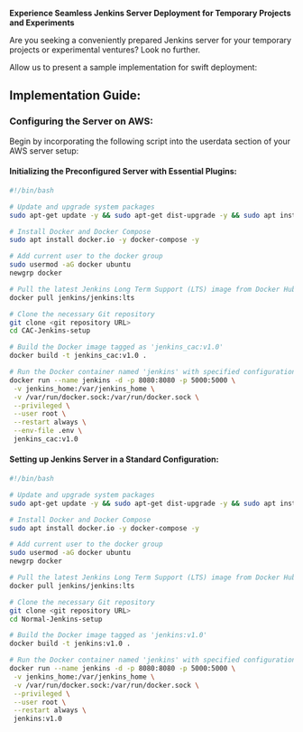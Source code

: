 
**Experience Seamless Jenkins Server Deployment for Temporary Projects and Experiments**

Are you seeking a conveniently prepared Jenkins server for your temporary projects or experimental ventures? Look no further.

Allow us to present a sample implementation for swift deployment:

## Implementation Guide:

### Configuring the Server on AWS:

Begin by incorporating the following script into the userdata section of your AWS server setup:

#### Initializing the Preconfigured Server with Essential Plugins:

```bash
#!/bin/bash

# Update and upgrade system packages
sudo apt-get update -y && sudo apt-get dist-upgrade -y && sudo apt install unzip -y

# Install Docker and Docker Compose
sudo apt install docker.io -y docker-compose -y

# Add current user to the docker group
sudo usermod -aG docker ubuntu
newgrp docker

# Pull the latest Jenkins Long Term Support (LTS) image from Docker Hub
docker pull jenkins/jenkins:lts

# Clone the necessary Git repository
git clone <git repository URL>
cd CAC-Jenkins-setup

# Build the Docker image tagged as 'jenkins_cac:v1.0'
docker build -t jenkins_cac:v1.0 .

# Run the Docker container named 'jenkins' with specified configurations
docker run --name jenkins -d -p 8080:8080 -p 5000:5000 \
 -v jenkins_home:/var/jenkins_home \
 -v /var/run/docker.sock:/var/run/docker.sock \
 --privileged \
 --user root \
 --restart always \
 --env-file .env \
 jenkins_cac:v1.0
```

#### Setting up Jenkins Server in a Standard Configuration:

```bash
#!/bin/bash

# Update and upgrade system packages
sudo apt-get update -y && sudo apt-get dist-upgrade -y && sudo apt install unzip -y

# Install Docker and Docker Compose
sudo apt install docker.io -y docker-compose -y

# Add current user to the docker group
sudo usermod -aG docker ubuntu
newgrp docker

# Pull the latest Jenkins Long Term Support (LTS) image from Docker Hub
docker pull jenkins/jenkins:lts

# Clone the necessary Git repository
git clone <git repository URL>
cd Normal-Jenkins-setup

# Build the Docker image tagged as 'jenkins:v1.0'
docker build -t jenkins:v1.0 .

# Run the Docker container named 'jenkins' with specified configurations
docker run --name jenkins -d -p 8080:8080 -p 5000:5000 \
 -v jenkins_home:/var/jenkins_home \
 -v /var/run/docker.sock:/var/run/docker.sock \
 --privileged \
 --user root \
 --restart always \
 jenkins:v1.0
```


